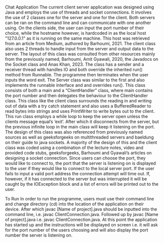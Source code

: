 Chat Application
The current client server application was designed using Java and employs the use of threads and socket connections. It involves the use of 2 classes one for the server and one for the client. 
Both servers can be ran on the command line and can communicate with one another using. 
On the clients side, the user can input the port number of their choice, while the hostname however, is hardcoded in as the local host "127.0.0.1" as it is running on the same machine. 
This host was retrieved from an article from Medium, authored by Barhoumi, 2021. The client class also uses 2 threads to handle input from the server and output data to the server. 
The layout of this class was consulted from other resources mainly from the previously named, Barhoumi, Amit Gyawali, 2020, the Javadocs on the Socket class and Anas Khan, 2023. 
The class has a sender and a receiver thread with handles IO and both override the inherited run() method from Runnable. The programme then terminates when the user inputs the word exit.
The Server class was similar to the first and also implements the runnable interface and and overrides run(). 
This class consists of both a main and a “ClientHandler” class, where main contains the port number and then delegates the behaviour to the ClientHandler class. 
This class like the client class surrounds the reading in and writing out of data with a try catch statement and also uses a BufferedReader to read bytes into strings and uses PrintWriter to write bytes out to the client. 
This run class employs a while loop to keep the server open unless the clients message equal’s ‘exit’. After which it disconnects from the server, but the previous infinite loop in the main class will keep it listening on the port.
The design of this class was also referenced from previously named sources as well as geeksforgeeks on multithreaded servers and baeldung on their guide to java sockets. 
A majority of the design of this and the client class was coded using a combination of the lecture notes, video and provided code stubs, geeksforgeeks, Barhoumi and Gyawali’s articles on designing a socket connection.
Since users can choose the port, they would like to connect to, the port that the server is listening on is displayed to the user if they would like to connect to the local server port. 
If the user fails to input a valid port address the connection attempt will time out. If, however, if it has connected to the server but was interrupted it will be caught by the IOException block 
and a list of errors will be printed out to the user.

To Run
In order to run the programme, users must use their command line and change directory (cd) into the location of the application on their device. After which javac [Name of project].java should be inputted into the command line, i.e. javac ClientConnection.java. Followed up by javac [Name of project].java i.e. javac ClientConnection.java. At this point the application has started up and the instructions will be displayed on screen i.e. it will ask for the port number of the users choosing and will also display the port number the server is listening on.
